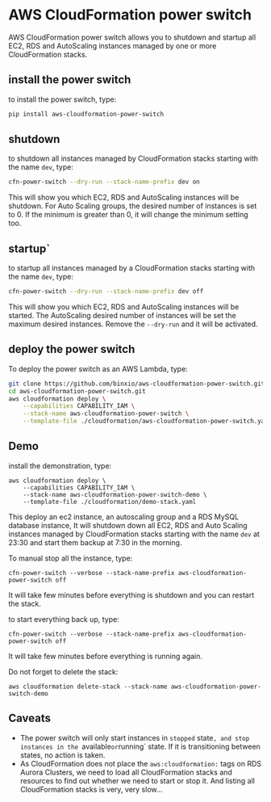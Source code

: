 # AWS CloudFormation power switch
AWS CloudFormation power switch allows you to shutdown and startup all EC2, RDS and AutoScaling instances managed
by one or more CloudFormation stacks.

## install the power switch
to install the power switch, type:

```sh
pip install aws-cloudformation-power-switch
```

## shutdown
to shutdown all instances managed by CloudFormation stacks starting with the name `dev`, type:
```sh
cfn-power-switch --dry-run --stack-name-prefix dev on
```
This will show you which EC2, RDS and AutoScaling instances will be shutdown. For Auto Scaling groups, the 
desired number of instances is set to 0. If the minimum is greater than 0, it will change the minimum setting too.

## startup`
to startup all instances managed by a CloudFormation stacks starting with the name `dev`, type:
```sh
cfn-power-switch --dry-run --stack-name-prefix dev off
```
This will show you which EC2, RDS and AutoScaling instances will be started. The AutoScaling desired number of 
instances will be set the maximum desired instances. Remove the `--dry-run` and it will be activated.


## deploy the power switch
To deploy the power switch as an AWS Lambda, type:

```sh
git clone https://github.com/binxio/aws-cloudformation-power-switch.git
cd aws-cloudformation-power-switch.git
aws cloudformation deploy \
	--capabilities CAPABILITY_IAM \
	--stack-name aws-cloudformation-power-switch \
	--template-file ./cloudformation/aws-cloudformation-power-switch.yaml
```

## Demo
install the demonstration, type:
```
aws cloudformation deploy \
	--capabilities CAPABILITY_IAM \
	--stack-name aws-cloudformation-power-switch-demo \
	--template-file ./cloudformation/demo-stack.yaml
```
This deploy an ec2 instance, an autoscaling group and a RDS MySQL database instance, It will shutdown down all EC2, RDS and Auto Scaling instances managed by CloudFormation stacks starting with the name `dev` at 23:30 and start them backup at 7:30 in the morning.

To manual stop all the instance, type:
```
cfn-power-switch --verbose --stack-name-prefix aws-cloudformation-power-switch off
```
It will take few minutes before everything is shutdown and you can restart the stack.

to start everything back up, type:
```
cfn-power-switch --verbose --stack-name-prefix aws-cloudformation-power-switch off
```
It will take few minutes before everything is running again.

Do not forget to delete the stack:
```
aws cloudformation delete-stack --stack-name aws-cloudformation-power-switch-demo
```

## Caveats
- The power switch will only start instances in `stopped` state`, and stop instances in the `available` or `running` state. If it is transitioning between states, no action is taken.
- As CloudFormation does not place the `aws:cloudformation:` tags on RDS Aurora Clusters, we need to load all CloudFormation stacks and resources to find out whether we need to start or stop it. And listing all CloudFormation stacks is very, very slow...

